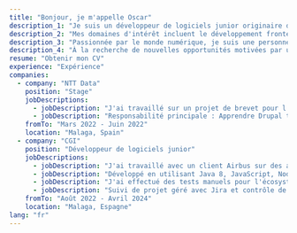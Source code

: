 ```yaml
---
title: "Bonjour, je m'appelle Oscar"
description_1: "Je suis un développeur de logiciels junior originaire d'Espagne."
description_2: "Mes domaines d'intérêt incluent le développement frontend et les solutions JAVA à des fins différentes."
description_3: "Passionnée par le monde numérique, je suis une personne débrouillarde et curieuse désireuse d'apprendre de nouvelles technologies et de continuer à approfondir le secteur."
description_4: "À la recherche de nouvelles opportunités motivées par un objectif."
resume: "Obtenir mon CV"
experience: "Expérience"
companies:
  - company: "NTT Data"
    position: "Stage"
    jobDescriptions:
      - jobDescription: "J'ai travaillé sur un projet de brevet pour l'UE, qui a été créé avec le système de gestion de contenu Drupal et fonctionne sur le langage PHP."
      - jobDescription: "Responsabilité principale : Apprendre Drupal tout en ajoutant de nouvelles fonctionnalités et en maintenant le projet."
    fromTo: "Mars 2022 - Juin 2022"
    location: "Malaga, Spain"
  - company: "CGI"
    position: "Développeur de logiciels junior"
    jobDescriptions:
      - jobDescription: "J'ai travaillé avec un client Airbus sur des applications militaires et civiles, en particulier Flysmart."
      - jobDescription: "Développé en utilisant Java 8, JavaScript, Node, Oracle MySQL et Maven."
      - jobDescription: "J'ai effectué des tests manuels pour l'écosystème client."
      - jobDescription: "Suivi de projet géré avec Jira et contrôle de version à l'aide de Git."
    fromTo: "Août 2022 - Avril 2024"
    location: "Malaga, Espagne"
lang: "fr"
---
```

